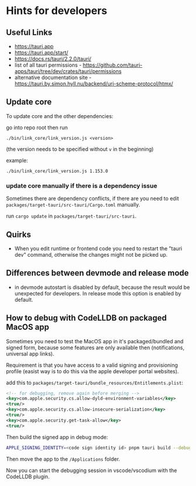# Hints for developers

## Useful Links

- https://tauri.app
- https://tauri.app/start/
- https://docs.rs/tauri/2.2.0/tauri/
- list of all tauri permissions - https://github.com/tauri-apps/tauri/tree/dev/crates/tauri/permissions
- alternative documentation site - https://tauri.by.simon.hyll.nu/backend/uri-scheme-protocol/htmx/

## Update core

To update core and the other dependencies:

go into repo root then run

```
./bin/link_core/link_version.js <version>
```

(the version needs to be specified without `v` in the beginning)

example:

```
./bin/link_core/link_version.js 1.153.0
```

### update core manually if there is a dependency issue

Sometimes there are dependency conflicts, if there are you need to edit `packages/target-tauri/src-tauri/Cargo.toml` manually.

run `cargo update` in `packages/target-tauri/src-tauri`.

## Quirks

- When you edit runtime or frontend code you need to restart the "tauri dev" command, otherwise the changes might not be picked up.

## Differences between devmode and release mode

- in devmode autostart is disabled by default, because the result would be unexpected for developers. In release mode this option is enabled by default.


## How to debug with CodeLLDB on packaged MacOS app

Sometimes you need to test the MacOS app in it's packaged/bundled and signed form,
because some features are only available then (notifications, universal app links).

Requirement is that you have access to a valid signing and provisioning profile (easist way is to do this via the apple developer portal websites).

add this to `packages/target-tauri/bundle_resources/Entitlements.plist`:
```xml
<!-- for debugging, remove again before merging -->
<key>com.apple.security.cs.allow-dyld-environment-variables</key>
<true/>
<key>com.apple.security.cs.allow-insecure-serialization</key>
<true/>
<key>com.apple.security.get-task-allow</key>
<true/>
```

Then build the signed app in debug mode:

```sh
APPLE_SIGNING_IDENTITY=<code sign identity id> pnpm tauri build --debug
```

Then move the app to the `/Applications` folder.

Now you can start the debugging session in vscode/vscodium with the CodeLLDB plugin.
